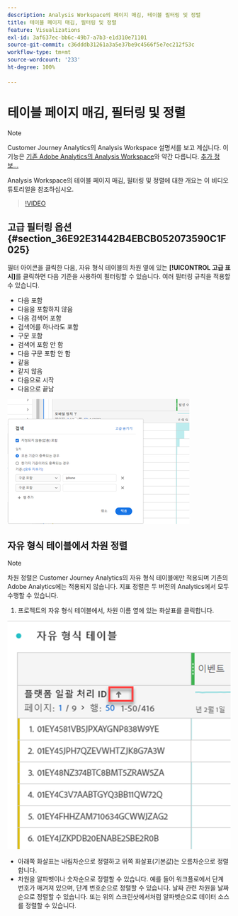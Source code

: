 ```yaml
---
description: Analysis Workspace의 페이지 매김, 테이블 필터링 및 정렬
title: 테이블 페이지 매김, 필터링 및 정렬
feature: Visualizations
exl-id: 3af637ec-bb6c-49b7-a7b3-e1d310e71101
source-git-commit: c36dddb31261a3a5e37be9c4566f5e7ec212f53c
workflow-type: tm+mt
source-wordcount: '233'
ht-degree: 100%

---
```


# 테이블 페이지 매김, 필터링 및 정렬

>[!NOTE]
>
>Customer Journey Analytics의 Analysis Workspace 설명서를 보고 계십니다. 이 기능은 [기존 Adobe Analytics의 Analysis Workspace](https://experienceleague.adobe.com/docs/analytics/analyze/analysis-workspace/home.html?lang=ko-KR)와 약간 다릅니다. [추가 정보...](/help/getting-started/cja-aa.md)

Analysis Workspace의 테이블 페이지 매김, 필터링 및 정렬에 대한 개요는 이 비디오 튜토리얼을 참조하십시오.

>[!VIDEO](https://video.tv.adobe.com/v/23968)

## 고급 필터링 옵션 {#section_36E92E31442B4EBCB052073590C1F025}

필터 아이콘을 클릭한 다음, 자유 형식 테이블의 차원 옆에 있는 **[!UICONTROL 고급 표시]**&#x200B;를 클릭하면 다음 기준을 사용하여 필터링할 수 있습니다. 여러 필터링 규칙을 적용할 수 있습니다.

* 다음 포함
* 다음을 포함하지 않음
* 다음 검색어 포함
* 검색어를 하나라도 포함
* 구문 포함
* 검색어 포함 안 함
* 다음 구문 포함 안 함
* 같음
* 같지 않음
* 다음으로 시작
* 다음으로 끝남

![](assets/advanced-filter.png)

## 자유 형식 테이블에서 차원 정렬

>[!NOTE]
>
>차원 정렬은 Customer Journey Analytics의 자유 형식 테이블에만 적용되며 기존의 Adobe Analytics에는 적용되지 않습니다. 지표 정렬은 두 버전의 Analytics에서 모두 수행할 수 있습니다.

1. 프로젝트의 자유 형식 테이블에서, 차원 이름 옆에 있는 화살표를 클릭합니다.

![](assets/sort-dimensions.png)

* 아래쪽 화살표는 내림차순으로 정렬하고 위쪽 화살표(기본값)는 오름차순으로 정렬합니다.
* 차원을 알파벳이나 숫자순으로 정렬할 수 있습니다. 예를 들어 워크플로에서 단계 번호가 매겨져 있으며, 단계 번호순으로 정렬할 수 있습니다. 날짜 관련 차원을 날짜순으로 정렬할 수 있습니다. 또는 위의 스크린샷에서처럼 알파벳순으로 데이터 소스를 정렬할 수 있습니다.
